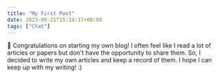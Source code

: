 ```yaml
---
title: "My First Post"
date: 2023-06-21T15:14:17+08:00
tags: ["Chat"]
---
```


🎉 Congratulations on starting my own blog! I often feel like I read a lot of articles or papers but don't have the opportunity to share them. So, I decided to write my own articles and keep a record of them. I hope I can keep up with my writing! :)

